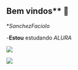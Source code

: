 ## Bem vindos** 🌇

**SanchezFaciolo*

-**Estou** estudando _ALURA_

![](https://media1.tenor.com/m/V5sNEEKVqlMAAAAC/power-chainsaw-man-chainsawman-eating-food.gif)

![](https://media1.tenor.com/m/N4Gbms6ymMcAAAAC/chainsaw-man-watching.gif)



